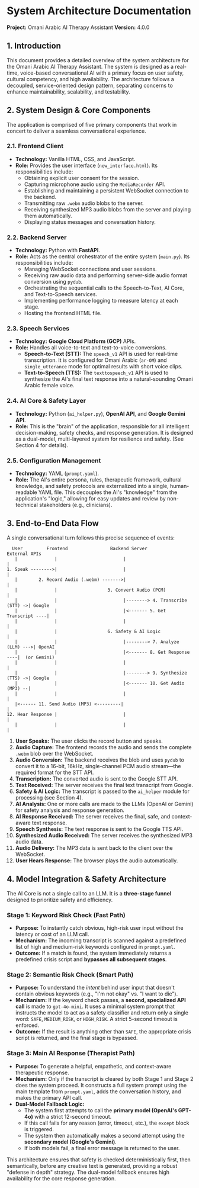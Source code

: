 # System Architecture Documentation

**Project:** Omani Arabic AI Therapy Assistant
**Version:** 4.0.0

## 1. Introduction

This document provides a detailed overview of the system architecture for the Omani Arabic AI Therapy Assistant. The system is designed as a real-time, voice-based conversational AI with a primary focus on user safety, cultural competency, and high availability. The architecture follows a decoupled, service-oriented design pattern, separating concerns to enhance maintainability, scalability, and testability.

## 2. System Design & Core Components

The application is comprised of five primary components that work in concert to deliver a seamless conversational experience.

### 2.1. Frontend Client
- **Technology:** Vanilla HTML, CSS, and JavaScript.
- **Role:** Provides the user interface (`new_interface.html`). Its responsibilities include:
    - Obtaining explicit user consent for the session.
    - Capturing microphone audio using the `MediaRecorder` API.
    - Establishing and maintaining a persistent WebSocket connection to the backend.
    - Transmitting raw `.webm` audio blobs to the server.
    - Receiving synthesized MP3 audio blobs from the server and playing them automatically.
    - Displaying status messages and conversation history.

### 2.2. Backend Server
- **Technology:** Python with **FastAPI**.
- **Role:** Acts as the central orchestrator of the entire system (`main.py`). Its responsibilities include:
    - Managing WebSocket connections and user sessions.
    - Receiving raw audio data and performing server-side audio format conversion using `pydub`.
    - Orchestrating the sequential calls to the Speech-to-Text, AI Core, and Text-to-Speech services.
    - Implementing performance logging to measure latency at each stage.
    - Hosting the frontend HTML file.

### 2.3. Speech Services
- **Technology:** **Google Cloud Platform (GCP)** APIs.
- **Role:** Handles all voice-to-text and text-to-voice conversions.
    - **Speech-to-Text (STT):** The `speech_v1` API is used for real-time transcription. It is configured for Omani Arabic (`ar-OM`) and `single_utterance` mode for optimal results with short voice clips.
    - **Text-to-Speech (TTS):** The `texttospeech_v1` API is used to synthesize the AI's final text response into a natural-sounding Omani Arabic female voice.

### 2.4. AI Core & Safety Layer
- **Technology:** Python (`ai_helper.py`), **OpenAI API**, and **Google Gemini API**.
- **Role:** This is the "brain" of the application, responsible for all intelligent decision-making, safety checks, and response generation. It is designed as a dual-model, multi-layered system for resilience and safety. (See Section 4 for details).

### 2.5. Configuration Management
- **Technology:** YAML (`prompt.yaml`).
- **Role:** The AI's entire persona, rules, therapeutic framework, cultural knowledge, and safety protocols are externalized into a single, human-readable YAML file. This decouples the AI's "knowledge" from the application's "logic," allowing for easy updates and review by non-technical stakeholders (e.g., clinicians).

## 3. End-to-End Data Flow

A single conversational turn follows this precise sequence of events:

```
  User         Frontend                Backend Server                  External APIs
   |              |                         |                              |
1. Speak -------->|                         |                              |
   |        2. Record Audio (.webm) ------->|                              |
   |              |                   3. Convert Audio (PCM)               |
   |              |                         |--------> 4. Transcribe (STT) ->| Google
   |              |                         |<------- 5. Get Transcript ----|
   |              |                         |                              |
   |              |                   6. Safety & AI Logic                 |
   |              |                         |--------> 7. Analyze (LLM) --->| OpenAI
   |              |                         |<------- 8. Get Response ----|  (or Gemini)
   |              |                         |                              |
   |              |                         |--------> 9. Synthesize (TTS) ->| Google
   |              |                         |<------- 10. Get Audio (MP3) --|
   |              |                         |                              |
   |<------ 11. Send Audio (MP3) <---------|                              |
12. Hear Response |                         |                              |
   |              |                         |                              |
```

1.  **User Speaks:** The user clicks the record button and speaks.
2.  **Audio Capture:** The frontend records the audio and sends the complete `.webm` blob over the WebSocket.
3.  **Audio Conversion:** The backend receives the blob and uses `pydub` to convert it to a 16-bit, 16kHz, single-channel PCM audio stream—the required format for the STT API.
4.  **Transcription:** The converted audio is sent to the Google STT API.
5.  **Text Received:** The server receives the final text transcript from Google.
6.  **Safety & AI Logic:** The transcript is passed to the `ai_helper` module for processing (see Section 4).
7.  **AI Analysis:** One or more calls are made to the LLMs (OpenAI or Gemini) for safety analysis and response generation.
8.  **AI Response Received:** The server receives the final, safe, and context-aware text response.
9.  **Speech Synthesis:** The text response is sent to the Google TTS API.
10. **Synthesized Audio Received:** The server receives the synthesized MP3 audio data.
11. **Audio Delivery:** The MP3 data is sent back to the client over the WebSocket.
12. **User Hears Response:** The browser plays the audio automatically.

## 4. Model Integration & Safety Architecture

The AI Core is not a single call to an LLM. It is a **three-stage funnel** designed to prioritize safety and efficiency.

### Stage 1: Keyword Risk Check (Fast Path)
- **Purpose:** To instantly catch obvious, high-risk user input without the latency or cost of an LLM call.
- **Mechanism:** The incoming transcript is scanned against a predefined list of high and medium-risk keywords configured in `prompt.yaml`.
- **Outcome:** If a match is found, the system immediately returns a predefined crisis script and **bypasses all subsequent stages**.

### Stage 2: Semantic Risk Check (Smart Path)
- **Purpose:** To understand the *intent* behind user input that doesn't contain obvious keywords (e.g., "I'm not okay" vs. "I want to die").
- **Mechanism:** If the keyword check passes, a **second, specialized API call** is made to `gpt-4o-mini`. It uses a minimal system prompt that instructs the model to act as a safety classifier and return only a single word: `SAFE`, `MEDIUM_RISK`, or `HIGH_RISK`. A strict 5-second timeout is enforced.
- **Outcome:** If the result is anything other than `SAFE`, the appropriate crisis script is returned, and the final stage is bypassed.

### Stage 3: Main AI Response (Therapist Path)
- **Purpose:** To generate a helpful, empathetic, and context-aware therapeutic response.
- **Mechanism:** Only if the transcript is cleared by both Stage 1 and Stage 2 does the system proceed. It constructs a full system prompt using the main template from `prompt.yaml`, adds the conversation history, and makes the primary API call.
- **Dual-Model Fallback Logic:**
    - The system first attempts to call the **primary model (OpenAI's GPT-4o)** with a strict 12-second timeout.
    - If this call fails for any reason (error, timeout, etc.), the `except` block is triggered.
    - The system then automatically makes a second attempt using the **secondary model (Google's Gemini)**.
    - If both models fail, a final error message is returned to the user.

This architecture ensures that safety is checked deterministically first, then semantically, before any creative text is generated, providing a robust "defense in depth" strategy. The dual-model fallback ensures high availability for the core response generation.